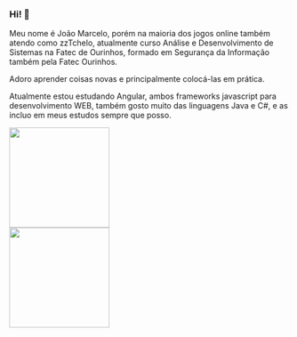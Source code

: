 ### Hi! 👋

Meu nome é João Marcelo, porém na maioria dos jogos online também atendo como zzTchelo, atualmente curso Análise e Desenvolvimento de Sistemas na Fatec de Ourinhos, formado em Segurança da Informação também pela Fatec Ourinhos.

Adoro aprender coisas novas e principalmente colocá-las em prática.

Atualmente estou estudando Angular, ambos frameworks javascript para desenvolvimento WEB, também gosto muito das linguagens Java e C#, e as incluo em meus estudos sempre que posso.

<picture>
  <img height="180em" src="https://github-readme-stats.vercel.app/api?username=zzTchelo&hide=contribs,rps&theme=dark"><br>
  <img height="180em" src="https://github-readme-stats.vercel.app/api/top-langs/?username=zzTchelo&layout=compact">
</picture>

<!-- 
  ![zzTchelo's GitHub stats](https://github-readme-stats.vercel.app/api?username=zzTchelo&hide=contribs,rps)
  ![zzTchelo's GitHub stats](https://github-readme-stats.vercel.app/api?username=zzTchelo&show_icons=true&theme=dark)
  [![Top Langs](https://github-readme-stats.vercel.app/api/top-langs/?username=zzTchelo&layout=donut)](https://github.com/zzTchelo/github-readme-stats)
  ![Top Langs](https://github-readme-stats.vercel.app/api/top-langs/?username=zzTchelo&layout=compact&theme=dark)
-->

<!--
**zzTchelo/zztchelo** is a ✨ _special_ ✨ repository because its `README.md` (this file) appears on your GitHub profile.

Here are some ideas to get you started:

- 🔭 I’m currently working on ...
- 🌱 I’m currently learning ...
- 👯 I’m looking to collaborate on ...
- 🤔 I’m looking for help with ...
- 💬 Ask me about ...
- 📫 How to reach me: ...
- 😄 Pronouns: ...
- ⚡ Fun fact: ...
-->
